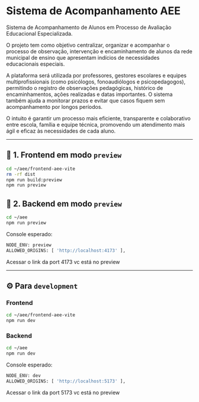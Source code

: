 # Sistema de Acompanhamento AEE

Sistema de Acompanhamento de Alunos em Processo de Avaliação Educacional Especializada.

O projeto tem como objetivo centralizar, organizar e acompanhar o processo de observação, intervenção e encaminhamento de alunos da rede municipal de ensino que apresentam indícios de necessidades educacionais especiais.

A plataforma será utilizada por professores, gestores escolares e equipes multiprofissionais (como psicólogos, fonoaudiólogos e psicopedagogos), permitindo o registro de observações pedagógicas, histórico de encaminhamentos, ações realizadas e datas importantes. O sistema também ajuda a monitorar prazos e evitar que casos fiquem sem acompanhamento por longos períodos.

O intuito é garantir um processo mais eficiente, transparente e colaborativo entre escola, família e equipe técnica, promovendo um atendimento mais ágil e eficaz às necessidades de cada aluno.

---

## 🔧 1. Frontend em modo `preview`

```bash
cd ~/aee/frontend-aee-vite
rm -rf dist
npm run build:preview
npm run preview
```

## 🔧 2. Backend em modo `preview`

```bash
cd ~/aee
npm run preview
````
Console esperado:

```bash
NODE_ENV: preview
ALLOWED_ORIGINS: [ 'http://localhost:4173' ],
```
Acessar o link da port 4173 vc está no preview


---

## ⚙️ Para `development`

### Frontend

```bash
cd ~/aee/frontend-aee-vite
npm run dev
```


### Backend

```bash
cd ~/aee
npm run dev
```

Console esperado:

```bash
NODE_ENV: dev
ALLOWED_ORIGINS: [ 'http://localhost:5173' ],
```
Acessar o link da port 5173 vc está no preview